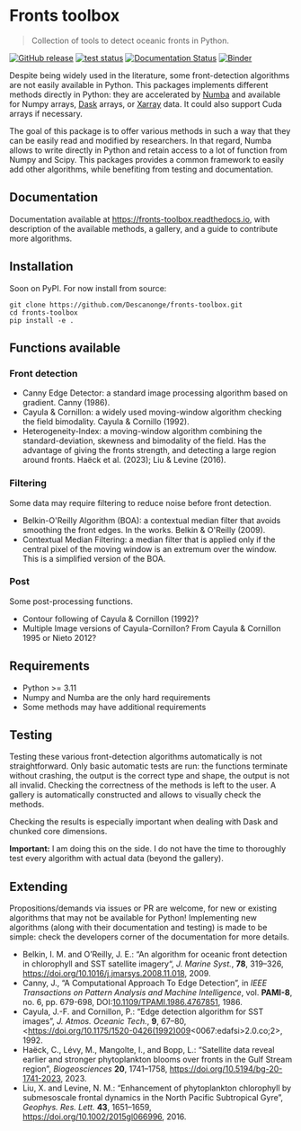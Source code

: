 # Fronts toolbox

> Collection of tools to detect oceanic fronts in Python.

<div align="left">

[![GitHub release](https://img.shields.io/github/v/release/Descanonge/fronts-toolbox)](https://github.com/Descanonge/fronts-toolbox/releases)
[![test status](https://github.com/Descanonge/fronts-toolbox/actions/workflows/tests.yml/badge.svg)](https://github.com/Descanonge/fronts-toolbox/actions)
[![Documentation Status](https://readthedocs.org/projects/fronts-toolbox/badge/?version=latest)](https://fronts-toolbox.readthedocs.io/en/latest/?badge=latest)
[![Binder](https://mybinder.org/badge_logo.svg)](https://mybinder.org/v2/gh/Descanonge/fronts-toolbox/main)

</div>

Despite being widely used in the literature, some front-detection algorithms are not easily available in Python.
This packages implements different methods directly in Python: they are accelerated by [Numba](https://numba.pydata.org/) and available for Numpy arrays, [Dask](https://dask.org/) arrays, or [Xarray](https://xarray.dev/) data.
It could also support Cuda arrays if necessary.

The goal of this package is to offer various methods in such a way that they can be easily read and modified by researchers. In that regard, Numba allows to write directly in Python and retain access to a lot of function from Numpy and Scipy. This packages provides a common framework to easily add other algorithms, while benefiting from testing and documentation.

## Documentation

Documentation available at https://fronts-toolbox.readthedocs.io, with description of the available methods, a gallery, and a guide to contribute more algorithms.

## Installation

Soon on PyPI. For now install from source:
``` shell
git clone https://github.com/Descanonge/fronts-toolbox.git
cd fronts-toolbox
pip install -e .
```

## Functions available

### Front detection

- Canny Edge Detector: a standard image processing algorithm based on gradient. Canny (1986).
- Cayula & Cornillon: a widely used moving-window algorithm checking the field bimodality. Cayula & Cornillo (1992).
- Heterogeneity-Index: a moving-window algorithm combining the standard-deviation, skewness and bimodality of the field. Has the advantage of giving the fronts strength, and detecting a large region around fronts. Haëck et al. (2023); Liu & Levine (2016).

### Filtering

Some data may require filtering to reduce noise before front detection.

- Belkin-O'Reilly Algorithm (BOA): a contextual median filter that avoids smoothing the front edges. In the works. Belkin & O'Reilly (2009).
- Contextual Median Filtering: a median filter that is applied only if the central pixel of the moving window is an extremum over the window. This is a simplified version of the BOA.

### Post

Some post-processing functions.

- Contour following of Cayula & Cornillon (1992)?
- Multiple Image versions of Cayula-Cornillon? From Cayula & Cornillon 1995 or Nieto 2012?

## Requirements

- Python >= 3.11
- Numpy and Numba are the only hard requirements
- Some methods may have additional requirements

## Testing

Testing these various front-detection algorithms automatically is not straightforward.
Only basic automatic tests are run: the functions terminate without crashing, the output is the correct type and shape, the output is not all invalid.
Checking the correctness of the methods is left to the user. A gallery is automatically constructed and allows to visually check the methods.

Checking the results is especially important when dealing with Dask and chunked core dimensions.

**Important:** I am doing this on the side. I do not have the time to thoroughly test every algorithm with actual data (beyond the gallery).

## Extending

Propositions/demands via issues or PR are welcome, for new or existing algorithms that may not be available for Python!
Implementing new algorithms (along with their documentation and testing) is made to be simple: check the developers corner of the documentation for more details.

- Belkin, I. M. and O’Reilly, J. E.: “An algorithm for oceanic front detection in chlorophyll and SST satellite imagery“, *J. Marine Syst.*, **78**, 319–326, https://doi.org/10.1016/j.jmarsys.2008.11.018, 2009.
- Canny, J., “A Computational Approach To Edge Detection”, in *IEEE Transactions on Pattern Analysis and Machine Intelligence*, vol. **PAMI-8**, no. 6, pp. 679-698, DOI:[10.1109/TPAMI.1986.4767851](https://doi.org/10.1109/TPAMI.1986.4767851), 1986.
- Cayula, J.-F. and Cornillon, P.: “Edge detection algorithm for SST images”, *J. Atmos. Oceanic Tech.*, **9**, 67–80, <https://doi.org/10.1175/1520-0426(1992)009<0067:edafsi>2.0.co;2>, 1992.
- Haëck, C., Lévy, M., Mangolte, I., and Bopp, L.: “Satellite data reveal earlier and stronger phytoplankton blooms over fronts in the Gulf Stream region”, *Biogeosciences* **20**, 1741–1758, https://doi.org/10.5194/bg-20-1741-2023, 2023.
- Liu, X. and Levine, N. M.: “Enhancement of phytoplankton chlorophyll by submesoscale frontal dynamics in the North Pacific Subtropical Gyre”, *Geophys. Res. Lett.* **43**, 1651–1659, https://doi.org/10.1002/2015gl066996, 2016.
